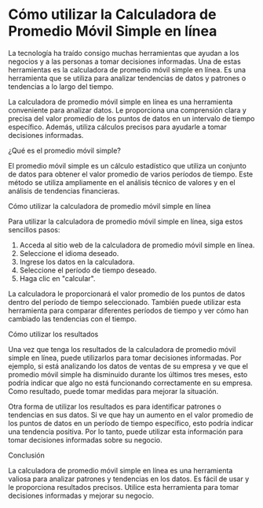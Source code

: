 Cómo utilizar la Calculadora de Promedio Móvil Simple en línea
==============================================================

La tecnología ha traído consigo muchas herramientas que ayudan a los negocios y a las personas a tomar decisiones informadas. Una de estas herramientas es la calculadora de promedio móvil simple en línea. Es una herramienta que se utiliza para analizar tendencias de datos y patrones o tendencias a lo largo del tiempo.

La calculadora de promedio móvil simple en línea es una herramienta conveniente para analizar datos. Le proporciona una comprensión clara y precisa del valor promedio de los puntos de datos en un intervalo de tiempo específico. Además, utiliza cálculos precisos para ayudarle a tomar decisiones informadas.

¿Qué es el promedio móvil simple?

El promedio móvil simple es un cálculo estadístico que utiliza un conjunto de datos para obtener el valor promedio de varios períodos de tiempo. Este método se utiliza ampliamente en el análisis técnico de valores y en el análisis de tendencias financieras.

Cómo utilizar la calculadora de promedio móvil simple en línea

Para utilizar la calculadora de promedio móvil simple en línea, siga estos sencillos pasos:

1. Acceda al sitio web de la calculadora de promedio móvil simple en línea.
2. Seleccione el idioma deseado.
3. Ingrese los datos en la calculadora.
4. Seleccione el período de tiempo deseado.
5. Haga clic en "calcular".

La calculadora le proporcionará el valor promedio de los puntos de datos dentro del período de tiempo seleccionado. También puede utilizar esta herramienta para comparar diferentes períodos de tiempo y ver cómo han cambiado las tendencias con el tiempo.

Cómo utilizar los resultados

Una vez que tenga los resultados de la calculadora de promedio móvil simple en línea, puede utilizarlos para tomar decisiones informadas. Por ejemplo, si está analizando los datos de ventas de su empresa y ve que el promedio móvil simple ha disminuido durante los últimos tres meses, esto podría indicar que algo no está funcionando correctamente en su empresa. Como resultado, puede tomar medidas para mejorar la situación.

Otra forma de utilizar los resultados es para identificar patrones o tendencias en sus datos. Si ve que hay un aumento en el valor promedio de los puntos de datos en un período de tiempo específico, esto podría indicar una tendencia positiva. Por lo tanto, puede utilizar esta información para tomar decisiones informadas sobre su negocio.

Conclusión

La calculadora de promedio móvil simple en línea es una herramienta valiosa para analizar patrones y tendencias en los datos. Es fácil de usar y le proporciona resultados precisos. Utilice esta herramienta para tomar decisiones informadas y mejorar su negocio.